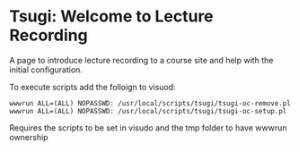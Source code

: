 # Tsugi: Welcome to Lecture Recording

A page to introduce lecture recording to a course site and help with the initial configuration.

To execute scripts add the folloign to visuod:
```
wwwrun ALL=(ALL) NOPASSWD: /usr/local/scripts/tsugi/tsugi-oc-remove.pl
wwwrun ALL=(ALL) NOPASSWD: /usr/local/scripts/tsugi/tsugi-oc-setup.pl
```

Requires the scripts to be set in visudo and the tmp folder to have wwwrun ownership